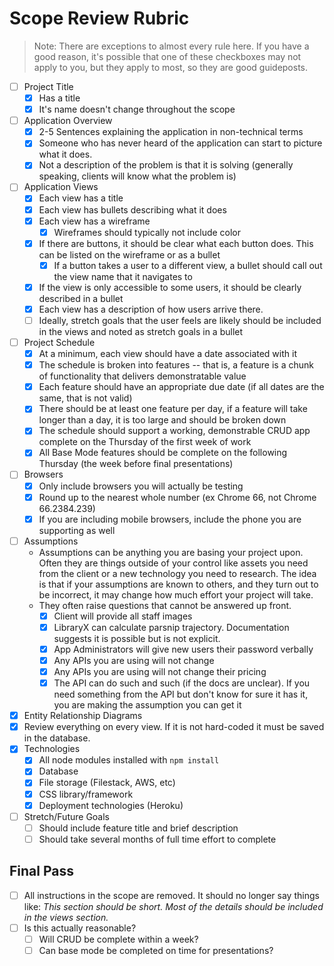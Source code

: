 # Scope Review Rubric

> Note: There are exceptions to almost every rule here. If you have a good reason, it's possible that one of these checkboxes may not apply to you, but they apply to most, so they are good guideposts.

- [ ] Project Title
    - [x] Has a title
    - [x] It's name doesn't change throughout the scope
- [ ] Application Overview
    - [x] 2-5 Sentences explaining the application in non-technical terms
    - [x] Someone who has never heard of the application can start to picture what it does.
    - [x] Not a description of the problem is that it is solving (generally speaking, clients will know what the problem is)
- [ ] Application Views
    - [x] Each view has a title
    - [x] Each view has bullets describing what it does
    - [x] Each view has a wireframe
        - [x] Wireframes should typically not include color
    - [x] If there are buttons, it should be clear what each button does. This can be listed on the wireframe or as a bullet
        - [x] If a button takes a user to a different view, a bullet should call out the view name that it navigates to 
    - [x] If the view is only accessible to some users, it should be clearly described in a bullet
    - [x] Each view has a description of how users arrive there.
    - [ ] Ideally, stretch goals that the user feels are likely should be included in the views and noted as stretch goals in a bullet 
- [ ] Project Schedule
    - [x] At a minimum, each view should have a date associated with it
    - [x] The schedule is broken into features -- that is, a feature is a chunk of functionality that delivers demonstratable value
    - [x] Each feature should have an appropriate due date (if all dates are the same, that is not valid)
    - [x] There should be at least one feature per day, if a feature will take longer than a day, it is too large and should be broken down
    - [x] The schedule should support a working, demonstrable CRUD app complete on the Thursday of the first week of work
    - [x] All Base Mode features should be complete on the following Thursday (the week before final presentations)
- [ ] Browsers
    - [x] Only include browsers you will actually be testing
    - [x] Round up to the nearest whole number (ex Chrome 66, not Chrome 66.2384.239)
    - [x] If you are including mobile browsers, include the phone you are supporting as well
- [ ] Assumptions
    - Assumptions can be anything you are basing your project upon. Often they are things outside of your control like assets you need from the client or a new technology you need to research. The idea is that if your assumptions are known to others, and they turn out to be incorrect, it may change how much effort your project will take.
    - They often raise questions that cannot be answered up front.
        - [x] Client will provide all staff images
        - [x] LibraryX can calculate parsnip trajectory. Documentation suggests it is possible but is not explicit.
        - [x] App Administrators will give new users their password verbally
        - [x] Any APIs you are using will not change
        - [x] Any APIs you are using will not change their pricing
        - [x] The API can do such and such (if the docs are unclear). If you need something from the API but don't know for sure it has it, you are making the assumption you can get it
- [x] Entity Relationship Diagrams
- [x] Review everything on every view. If it is not hard-coded it must be saved in the database.
- [x] Technologies
    - [x] All node modules installed with `npm install`
    - [x] Database
    - [x] File storage (Filestack, AWS, etc)
    - [x] CSS library/framework
    - [x] Deployment technologies (Heroku)
- [ ] Stretch/Future Goals
    - [ ] Should include feature title and brief description
    - [ ] Should take several months of full time effort to complete

## Final Pass

- [ ] All instructions in the scope are removed. It should no longer say things like: _This section should be short. Most of the details should be included in the views section._
- [ ] Is this actually reasonable?
    - [ ] Will CRUD be complete within a week?
    - [ ] Can base mode be completed on time for presentations?
